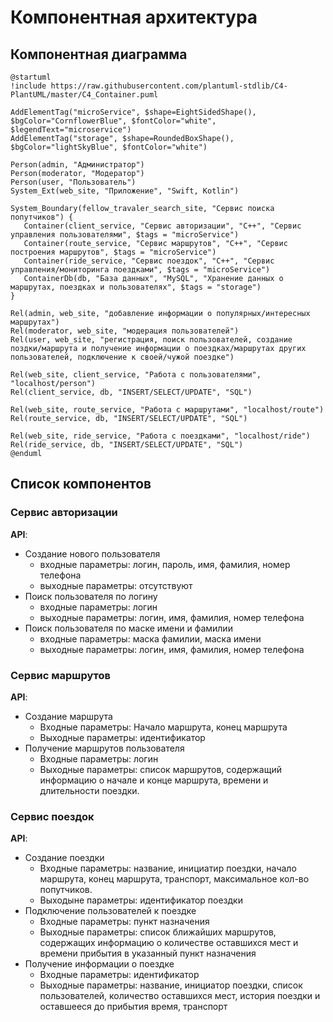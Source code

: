 # Компонентная архитектура

## Компонентная диаграмма

```plantuml
@startuml
!include https://raw.githubusercontent.com/plantuml-stdlib/C4-PlantUML/master/C4_Container.puml

AddElementTag("microService", $shape=EightSidedShape(), $bgColor="CornflowerBlue", $fontColor="white", $legendText="microservice")
AddElementTag("storage", $shape=RoundedBoxShape(), $bgColor="lightSkyBlue", $fontColor="white")

Person(admin, "Администратор")
Person(moderator, "Модератор")
Person(user, "Пользователь")
System_Ext(web_site, "Приложение", "Swift, Kotlin")

System_Boundary(fellow_travaler_search_site, "Сервис поиска попутчиков") {
   Container(client_service, "Сервис авторизации", "C++", "Сервис управления пользователями", $tags = "microService")
   Container(route_service, "Сервис маршрутов", "C++", "Сервис построения маршрутов", $tags = "microService") 
   Container(ride_service, "Сервис поездок", "C++", "Сервис управления/мониторинга поездками", $tags = "microService")   
   ContainerDb(db, "База данных", "MySQL", "Хранение данных о маршрутах, поездках и пользователях", $tags = "storage")  
}

Rel(admin, web_site, "добавление информации о популярных/интересных маршрутах")
Rel(moderator, web_site, "модерация пользователей")
Rel(user, web_site, "регистрация, поиск пользователей, создание поздки/маршрута и получение информации о поездках/маршрутах других пользователей, подключение к своей/чужой поездке")

Rel(web_site, client_service, "Работа с пользователями", "localhost/person")
Rel(client_service, db, "INSERT/SELECT/UPDATE", "SQL")

Rel(web_site, route_service, "Работа с маршрутами", "localhost/route")
Rel(route_service, db, "INSERT/SELECT/UPDATE", "SQL")

Rel(web_site, ride_service, "Работа с поездками", "localhost/ride")
Rel(ride_service, db, "INSERT/SELECT/UPDATE", "SQL")
@enduml
```

## Список компонентов  

### Сервис авторизации
**API**:
-	Создание нового пользователя
      - входные параметры: логин, пароль, имя, фамилия, номер телефона
      - выходные параметры: отсутствуют
-	Поиск пользователя по логину
     - входные параметры:  логин
     - выходные параметры: логин, имя, фамилия, номер телефона
-	Поиск пользователя по маске имени и фамилии
     - входные параметры: маска фамилии, маска имени
     - выходные параметры: логин, имя, фамилия, номер телефона

### Сервис маршрутов
**API**:
- Создание маршрута
  - Входные параметры: Начало маршрута, конец маршрута
  - Выходные параметры: идентификатор
- Получение маршрутов пользователя
  - Входные параметры: логин
  - Выходные параметры: список маршрутов, содержащий информацию о начале и конце маршрута, времени и длительности поездки.

### Сервис поездок
**API**:
- Создание поездки
  - Входные параметры: название, инициатир поездки, начало маршрута, конец маршрута, транспорт, максимальное кол-во попутчиков. 
  - Выходыне параметры: идентификатор поездки
- Подключение пользователей к поездке
  - Входные параметры: пункт назначения 
  - Выходные параметры: список ближайших маршрутов, содержащих информацию о количестве оставшихся мест и времени прибытия в указанный пункт назначения
- Получение информации о поездке
  - Входные параметры: идентификатор
  - Выходные параметры: название, инициатор поездки, список пользователей, количество оставшихся мест, история поездки и оставшееся до прибытия время, транспорт